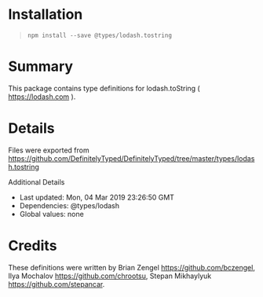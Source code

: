 # Installation
> `npm install --save @types/lodash.tostring`

# Summary
This package contains type definitions for lodash.toString ( https://lodash.com ).

# Details
Files were exported from https://github.com/DefinitelyTyped/DefinitelyTyped/tree/master/types/lodash.tostring

Additional Details
 * Last updated: Mon, 04 Mar 2019 23:26:50 GMT
 * Dependencies: @types/lodash
 * Global values: none

# Credits
These definitions were written by Brian Zengel <https://github.com/bczengel>, Ilya Mochalov <https://github.com/chrootsu>, Stepan Mikhaylyuk <https://github.com/stepancar>.

